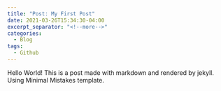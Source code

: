 ```yaml
---
title: "Post: My First Post"
date: 2021-03-26T15:34:30-04:00
excerpt_separator: "<!--more-->"
categories:
  - Blog
tags:
  - Github
---
```

Hello World!
This is a post made with markdown and rendered by jekyll. Using Minimal Mistakes template.